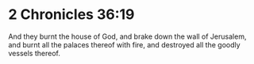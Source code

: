 # 2 Chronicles 36:19

And they burnt the house of God, and brake down the wall of Jerusalem, and burnt all the palaces thereof with fire, and destroyed all the goodly vessels thereof.